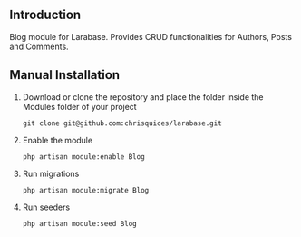 ## Introduction

Blog module for Larabase. Provides CRUD functionalities for Authors, Posts and Comments.

## Manual Installation

1. Download or clone the repository and place the folder inside the Modules folder of your project
    ```
    git clone git@github.com:chrisquices/larabase.git
    ```

1. Enable the module
   ```
   php artisan module:enable Blog
   ```

1. Run migrations
   ```
   php artisan module:migrate Blog
   ```

1. Run seeders
   ```
   php artisan module:seed Blog
   ```
